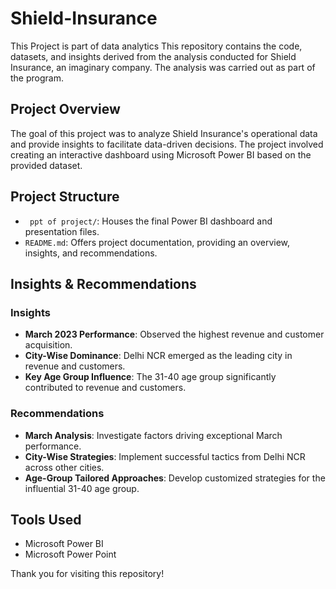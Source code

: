 # Shield-Insurance
This Project is part of data analytics 
This repository contains the code, datasets, and insights derived from the analysis conducted for Shield Insurance, an imaginary company. The analysis was carried out as part of the  program.
## Project Overview

The goal of this project was to analyze Shield Insurance's operational data and provide insights to facilitate data-driven decisions. The project involved creating an interactive dashboard using Microsoft Power BI based on the provided dataset.

## Project Structure
- ` ppt of project/`: Houses the final Power BI dashboard and presentation files.
- `README.md`: Offers project documentation, providing an overview, insights, and recommendations.

## Insights & Recommendations

### Insights
- **March 2023 Performance**: Observed the highest revenue and customer acquisition.
- **City-Wise Dominance**: Delhi NCR emerged as the leading city in revenue and customers.
- **Key Age Group Influence**: The 31-40 age group significantly contributed to revenue and customers.

### Recommendations
- **March Analysis**: Investigate factors driving exceptional March performance.
- **City-Wise Strategies**: Implement successful tactics from Delhi NCR across other cities.
- **Age-Group Tailored Approaches**: Develop customized strategies for the influential 31-40 age group.

## Tools Used
- Microsoft Power BI
- Microsoft Power Point


Thank you for visiting this repository!
